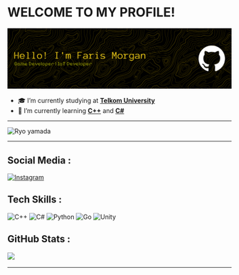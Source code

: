 # WELCOME TO MY PROFILE!
<!--
**morganyte/morganyte** is a ✨ _special_ ✨ repository because its `README.md` (this file) appears on your GitHub profile.

Here are some ideas to get you started:

- 🔭 I’m currently working on ...
- 🌱 I’m currently learning ...
- 👯 I’m looking to collaborate on ...
- 🤔 I’m looking for help with ...
- 💬 Ask me about ...
- 📫 How to reach me: ...
- 😄 Pronouns: ...
- ⚡ Fun fact: ...
-->

![morganyte](img/github-bannerz.png)


- 🎓 I’m currently studying at **[Telkom University](https://telkomuniversity.ac.id/)**
- 🌱 I’m currently learning **[C++](https://www.w3schools.com/cpp/default.asp)** and **[C#](https://www.w3schools.com/cs/index.php)**

---

![Ryo yamada](https://media.giphy.com/media/v1.Y2lkPTc5MGI3NjExb2h6b2E3ZDdmNnNwa3VzamI4YWZhZ2R4OGNlNHRjeWlmc3Rxamg2cSZlcD12MV9naWZzX3NlYXJjaCZjdD1n/To1m6F9M8fLcEhul6H/giphy.gif)

---

## Social Media :
[![Instagram](https://img.shields.io/badge/Instagram-%23E4405F.svg?logo=Instagram&logoColor=white)](https://instagram.com/mfaris_dhs) 

## Tech Skills :
![C++](https://img.shields.io/badge/c++-%2300599C.svg?style=for-the-badge&logo=c%2B%2B&logoColor=white) ![C#](https://img.shields.io/badge/c%23-%23239120.svg?style=for-the-badge&logo=csharp&logoColor=white) ![Python](https://img.shields.io/badge/python-3670A0?style=for-the-badge&logo=python&logoColor=ffdd54) ![Go](https://img.shields.io/badge/go-%2300ADD8.svg?style=for-the-badge&logo=go&logoColor=white) ![Unity](https://img.shields.io/badge/unity-%23000000.svg?style=for-the-badge&logo=unity&logoColor=white)

## GitHub Stats :

![](https://nirzak-streak-stats.vercel.app/?user=morganyte&theme=dark&hide_border=false)<br/>

---